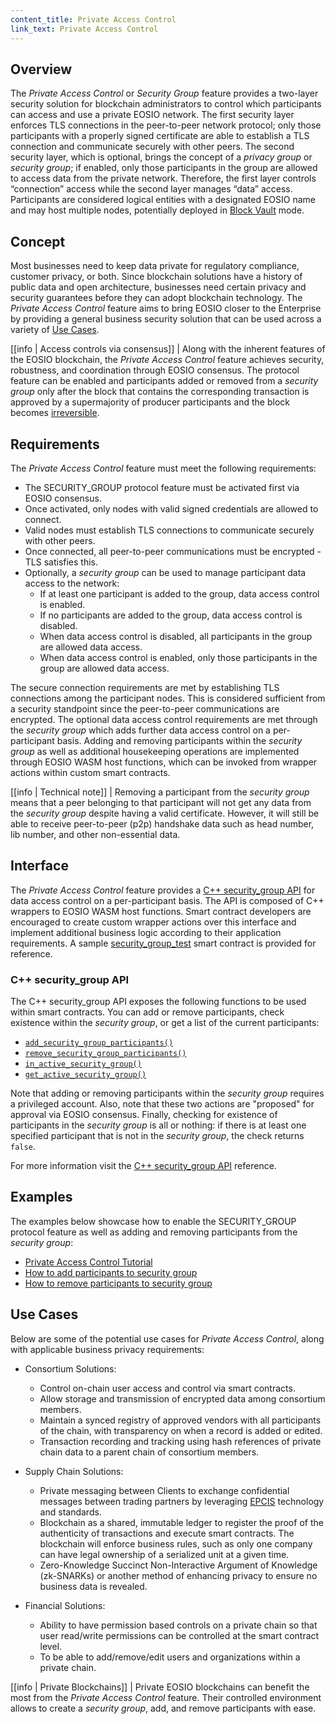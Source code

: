 ```yaml
---
content_title: Private Access Control
link_text: Private Access Control
---
```


## Overview

The *Private Access Control* or *Security Group* feature provides a two-layer security solution for blockchain administrators to control which participants can access and use a private EOSIO network. The first security layer enforces TLS connections in the peer-to-peer network protocol; only those participants with a properly signed certificate are able to establish a TLS connection and communicate securely with other peers. The second security layer, which is optional, brings the concept of a *privacy group* or *security group*; if enabled, only those participants in the group are allowed to access data from the private network. Therefore, the first layer controls “connection” access while the second layer manages “data” access. Participants are considered logical entities with a designated EOSIO name and may host multiple nodes, potentially deployed in [Block Vault](../../03_plugins/blockvault_client_plugin/index.md) mode.

## Concept

Most businesses need to keep data private for regulatory compliance, customer privacy, or both. Since blockchain solutions have a history of public data and open architecture, businesses need certain privacy and security guarantees before they can adopt blockchain technology. The *Private Access Control* feature aims to bring EOSIO closer to the Enterprise by providing a general business security solution that can be used across a variety of [Use Cases](#use-cases).

[[info | Access controls via consensus]]
| Along with the inherent features of the EOSIO blockchain, the *Private Access Control* feature achieves security, robustness, and coordination through EOSIO consensus. The protocol feature can be enabled and participants added or removed from a *security group* only after the block that contains the corresponding transaction is approved by a supermajority of producer participants and the block becomes [irreversible](https://developers.eos.io/welcome/v2.2/glossary/index/#irreversible-block).

## Requirements

The *Private Access Control* feature must meet the following requirements:
- The SECURITY_GROUP protocol feature must be activated first via EOSIO consensus.
- Once activated, only nodes with valid signed credentials are allowed to connect.
- Valid nodes must establish TLS connections to communicate securely with other peers.
- Once connected, all peer-to-peer communications must be encrypted - TLS satisfies this.
- Optionally, a *security group* can be used to manage participant data access to the network:
  * If at least one participant is added to the group, data access control is enabled.
  * If no participants are added to the group, data access control is disabled.
  * When data access control is disabled, all participants in the group are allowed data access.
  * When data access control is enabled, only those participants in the group are allowed data access.

The secure connection requirements are met by establishing TLS connections among the participant nodes. This is considered sufficient from a security standpoint since the peer-to-peer communications are encrypted. The optional data access control requirements are met through the *security group* which adds further data access control on a per-participant basis. Adding and removing participants within the *security group* as well as additional housekeeping operations are implemented through EOSIO WASM host functions, which can be invoked from wrapper actions within custom smart contracts.

[[info | Technical note]]
| Removing a participant from the *security group* means that a peer belonging to that participant will not get any data from the *security group* despite having a valid certificate. However, it will still be able to receive peer-to-peer (p2p) handshake data such as head number, lib number, and other non-essential data.

## Interface

The *Private Access Control* feature provides a [C++ security_group API](https://developers.eos.io/manuals/eosio.cdt/latest/security__group_8hpp) for data access control on a per-participant basis. The API is composed of C++ wrappers to EOSIO WASM host functions. Smart contract developers are encouraged to create custom wrapper actions over this interface and implement additional business logic according to their application requirements. A sample [security_group_test](https://github.com/EOSIO/eos/blob/develop/unittests/test-contracts/security_group_test/security_group_test.cpp) smart contract is provided for reference.

### C++ security_group API

The C++ security_group API exposes the following functions to be used within smart contracts. You can add or remove participants, check existence within the *security group*, or get a list of the current participants:

* [`add_security_group_participants()`](https://developers.eos.io/manuals/eosio.cdt/latest/namespaceeosio_1_1internal__use__do__not__use#function-add_security_group_participants)
* [`remove_security_group_participants()`](https://developers.eos.io/manuals/eosio.cdt/latest/namespaceeosio_1_1internal__use__do__not__use#function-remove_security_group_participants)
* [`in_active_security_group()`](https://developers.eos.io/manuals/eosio.cdt/latest/namespaceeosio_1_1internal__use__do__not__use#function-in_active_security_group)
* [`get_active_security_group()`](https://developers.eos.io/manuals/eosio.cdt/latest/namespaceeosio_1_1internal__use__do__not__use#function-get_active_security_group)

Note that adding or removing participants within the *security group* requires a privileged account. Also, note that these two actions are "proposed" for approval via EOSIO consensus. Finally, checking for existence of participants in the *security group* is all or nothing: if there is at least one specified participant that is not in the *security group*, the check returns `false`.

For more information visit the [C++ security_group API](https://developers.eos.io/manuals/eosio.cdt/latest/security__group_8hpp) reference.

## Examples

The examples below showcase how to enable the SECURITY_GROUP protocol feature as well as adding and removing participants from the *security group*:
* [Private Access Control Tutorial](05_tutorial.md)
* [How to add participants to security group](10_how-to-add-participants-to-security-group.md)
* [How to remove participants to security group](15_how-to-remove-participants-to-security-group.md)

## Use Cases

Below are some of the potential use cases for *Private Access Control*, along with applicable business privacy requirements:

* Consortium Solutions:
  - Control on-chain user access and control via smart contracts.
  - Allow storage and transmission of encrypted data among consortium members.
  - Maintain a synced registry of approved vendors with all participants of the chain, with transparency on when a record is added or edited.
  - Transaction recording and tracking using hash references of private chain data to a parent chain of consortium members.

* Supply Chain Solutions:
  - Private messaging between Clients to exchange confidential messages between trading partners by leveraging [EPCIS](https://www.gs1.org/standards/epcis) technology and standards.
  - Blockchain as a shared, immutable ledger to register the proof of the authenticity of transactions and execute smart contracts. The blockchain will enforce business rules, such as only one company can have legal ownership of a serialized unit at a given time.
  - Zero-Knowledge Succinct Non-Interactive Argument of Knowledge (zk-SNARKs) or another method of enhancing privacy to ensure no business data is revealed.

* Financial Solutions:
  - Ability to have permission based controls on a private chain so that user read/write permissions can be controlled at the smart contract level.
  - To be able to add/remove/edit users and organizations within a private chain.

[[info | Private Blockchains]]
| Private EOSIO blockchains can benefit the most from the *Private Access Control* feature. Their controlled environment allows to create a *security group*, add, and remove participants with ease.
